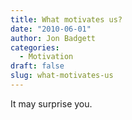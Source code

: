 ```yaml
---
title: What motivates us?
date: "2010-06-01"
author: Jon Badgett
categories:
  - Motivation
draft: false
slug: what-motivates-us
---
```


It may surprise you.
